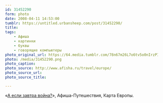 ```yaml
---
id: 31452290
form: photo
date: 2008-04-11 14:53:00
tumblr: https://untitled.urbansheep.com/post/31452290/
title:
tags:
    - Афиша
    - картинки
    - буквы
    - говорящие компьютеры
photo_original_url: https://64.media.tumblr.com/78n67m26L7o6tv5o0nIrzPIm_640.png
photo: /media/31452290.png
photo_caption: 
photo_source: http://www.afisha.ru/travel/europe/
photo_source_url:
photo_source_title:

---
```


<p>«<a href="http://www.afisha.ru/travel/europe/">А если завтра война?</a>», Афиша-Путешествия, Карта Европы.</p>
